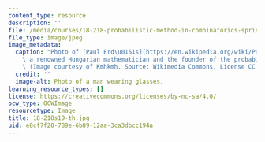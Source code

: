 ```yaml
---
content_type: resource
description: ''
file: /media/courses/18-218-probabilistic-method-in-combinatorics-spring-2019/e8cf7f20789e6b8912aa3ca3dbcc194a_18-218s19-th.jpg
file_type: image/jpeg
image_metadata:
  caption: "Photo of [Paul Erd\u0151s](https://en.wikipedia.org/wiki/Paul_Erd%C5%91s),\
    \ a renowned Hungarian mathematician and the founder of the probabilistic method.\
    \ (Image courtesy of Kmhkmh. Source: Wikimedia Commons. License CC BY.)"
  credit: ''
  image-alt: Photo of a man wearing glasses.
learning_resource_types: []
license: https://creativecommons.org/licenses/by-nc-sa/4.0/
ocw_type: OCWImage
resourcetype: Image
title: 18-218s19-th.jpg
uid: e8cf7f20-789e-6b89-12aa-3ca3dbcc194a
---
```

